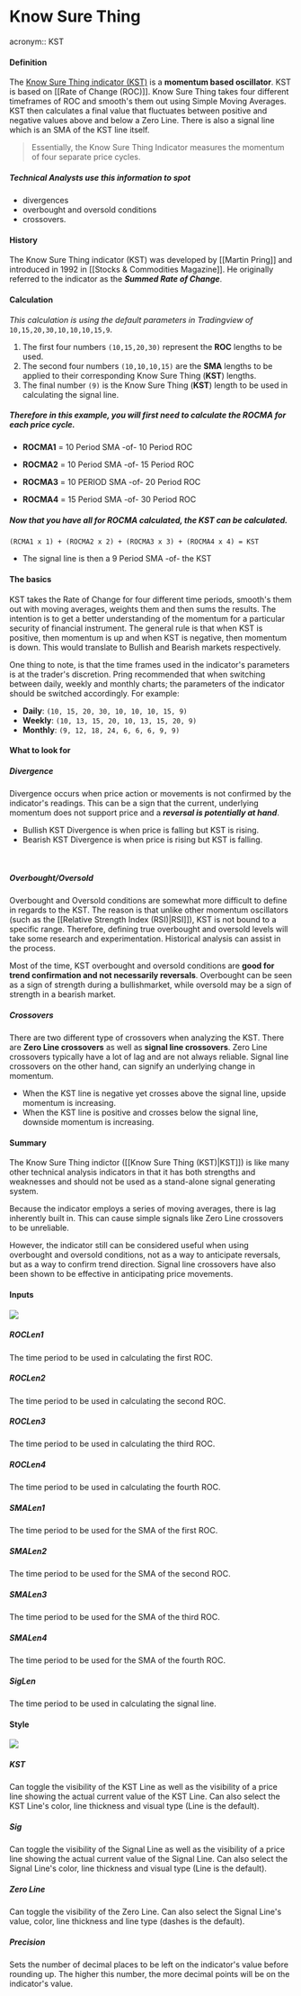 # Know Sure Thing 
acronym:: KST

#### Definition

The [Know Sure Thing indicator (KST)](https://www.tradingview.com/scripts/knowsurething/) is a **momentum based oscillator**. KST is based on [[Rate of Change (ROC)]]. Know Sure Thing takes four different timeframes of ROC and smooth's them out using Simple Moving Averages. KST then calculates a final value that fluctuates between positive and negative values above and below a Zero Line. There is also a signal line which is an SMA of the KST line itself. 

> Essentially, the Know Sure Thing Indicator measures the momentum of four separate price cycles. 

##### Technical Analysts use this information to spot 

- divergences
- overbought and oversold conditions 
- crossovers.

#### History

The Know Sure Thing indicator (KST) was developed by [[Martin Pring]] and introduced in 1992 in [[Stocks & Commodities Magazine]]. He originally referred to the indicator as the _**Summed Rate of Change**_.

#### Calculation

*This calculation is using the default parameters in Tradingview of* `10,15,20,30,10,10,10,15,9`.

1.  The first four numbers `(10,15,20,30)` represent the **ROC** lengths to be used.
2.  The second four numbers `(10,10,10,15)` are the **SMA** lengths to be applied to their corresponding Know Sure Thing (**KST**) lengths. 
3.  The final number `(9)` is the Know Sure Thing (**KST**) length to be used in calculating the signal line.

##### Therefore in this example, you will first need to calculate the ROCMA for each price cycle.

- **ROCMA1** = 10 Period SMA -of- 10 Period ROC

- **ROCMA2** = 10 Period SMA -of- 15 Period ROC

- **ROCMA3** = 10 PERIOD SMA -of- 20 Period ROC

- **ROCMA4** = 15 Period SMA -of- 30 Period ROC

##### Now that you have all for ROCMA calculated, the KST can be calculated.

`(RCMA1 x 1) + (ROCMA2 x 2) + (ROCMA3 x 3) + (ROCMA4 x 4) = KST`

- The signal line is then a 9 Period SMA -of- the KST

#### The basics

KST takes the Rate of Change for four different time periods, smooth's them out with moving averages, weights them and then sums the results. The intention is to get a better understanding of the momentum for a particular security of financial instrument. The general rule is that when KST is positive, then momentum is up and when KST is negative, then momentum is down. This would translate to Bullish and Bearish markets respectively.

One thing to note, is that the time frames used in the indicator's parameters is at the trader's discretion. Pring recommended that when switching between daily, weekly and monthly charts; the parameters of the indicator should be switched accordingly. For example:

- **Daily**:  `(10, 15, 20, 30, 10, 10, 10, 15, 9)`  
- **Weekly**:  `(10, 13, 15, 20, 10, 13, 15, 20, 9)`
- **Monthly**:  `(9, 12, 18, 24, 6, 6, 6, 9, 9)`

#### What to look for

##### Divergence

Divergence occurs when price action or movements is not confirmed by the indicator's readings. This can be a sign that the current, underlying momentum does not support price and a ***reversal is potentially at hand***.  

- Bullish KST Divergence is when price is falling but KST is rising.
- Bearish KST Divergence is when price is rising but KST is falling.

 

##### Overbought/Oversold

Overbought and Oversold conditions are somewhat more difficult to define in regards to the KST. The reason is that unlike other momentum oscillators (such as the [[Relative Strength Index (RSI)|RSI]]), KST is not bound to a specific range. Therefore, defining true overbought and oversold levels will take some research and experimentation. Historical analysis can assist in the process. 

Most of the time, KST overbought and oversold conditions are **good for trend confirmation and not necessarily reversals**. Overbought can be seen as a sign of strength during a bullishmarket, while oversold may be a sign of strength in a bearish market.

##### Crossovers

There are two different type of crossovers when analyzing the KST. There are **Zero Line crossovers** as well as **signal line crossovers**. Zero Line crossovers typically have a lot of lag and are not always reliable. Signal line crossovers on the other hand, can signify an underlying change in momentum.

- When the KST line is negative yet crosses above the signal line, upside momentum is increasing.
- When the KST line is positive and crosses below the signal line, downside momentum is increasing.

#### Summary

The Know Sure Thing indictor ([[Know Sure Thing (KST)|KST]]) is like many other technical analysis indicators in that it has both strengths and weaknesses and should not be used as a stand-alone signal generating system. 

Because the indicator employs a series of moving averages, there is lag inherently built in. This can cause simple signals like Zero Line crossovers to be unreliable. 

However, the indicator still can be considered useful when using overbought and oversold conditions, not as a way to anticipate reversals, but as a way to confirm trend direction. Signal line crossovers have also been shown to be effective in anticipating price movements.

#### Inputs

![](https://s3.amazonaws.com/cdn.freshdesk.com/data/helpdesk/attachments/production/43080381172/original/o98mX3-zj_wQqA2miNDpY5ZW2GlIXwKk1A.png?1572018671)

##### ROCLen1

The time period to be used in calculating the first ROC.

##### ROCLen2

The time period to be used in calculating the second ROC.

##### ROCLen3

The time period to be used in calculating the third ROC.

##### ROCLen4

The time period to be used in calculating the fourth ROC.

##### SMALen1

The time period to be used for the SMA of the first ROC.

##### SMALen2

The time period to be used for the SMA of the second ROC.

##### SMALen3

The time period to be used for the SMA of the third ROC.

##### SMALen4

The time period to be used for the SMA of the fourth ROC.

##### SigLen

The time period to be used in calculating the signal line.

#### Style

![](https://s3.amazonaws.com/cdn.freshdesk.com/data/helpdesk/attachments/production/43080381277/original/79Cjo6tVwKvmV8KKGtbFDrlz92O4yMM5Wg.png?1572018697)

##### KST

Can toggle the visibility of the KST Line as well as the visibility of a price line showing the actual current value of the KST Line. Can also select the KST Line's color, line thickness and visual type (Line is the default).

##### Sig

Can toggle the visibility of the Signal Line as well as the visibility of a price line showing the actual current value of the Signal Line. Can also select the Signal Line's color, line thickness and visual type (Line is the default).

##### Zero Line

Can toggle the visibility of the Zero Line. Can also select the Signal Line's value, color, line thickness and line type (dashes is the default).

##### Precision

Sets the number of decimal places to be left on the indicator's value before rounding up. The higher this number, the more decimal points will be on the indicator's value.